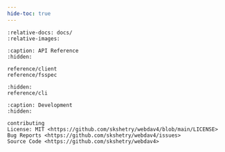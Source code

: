 ```yaml
---
hide-toc: true
---
```


```{include} ../README.md
:relative-docs: docs/
:relative-images:
```


```{toctree}
:caption: API Reference
:hidden:

reference/client
reference/fsspec
```

```{toctree}
:hidden:
reference/cli
```

```{toctree}
:caption: Development
:hidden:

contributing
License: MIT <https://github.com/skshetry/webdav4/blob/main/LICENSE>
Bug Reports <https://github.com/skshetry/webdav4/issues>
Source Code <https://github.com/skshetry/webdav4>
```

